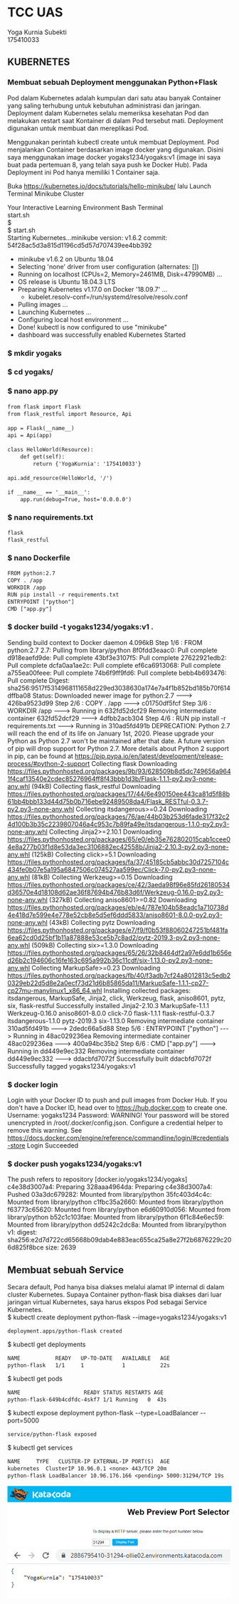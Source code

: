 # TCC UAS
Yoga Kurnia Subekti  
175410033

## KUBERNETES  
### Membuat sebuah Deployment menggunakan Python+Flask
Pod dalam Kubernetes adalah kumpulan dari satu atau banyak Container yang saling terhubung untuk kebutuhan administrasi dan jaringan. Deployment dalam Kubernetes selalu memeriksa kesehatan Pod dan melakukan restart saat Kontainer di dalam Pod tersebut mati. Deployment digunakan untuk membuat dan mereplikasi Pod.  

Menggunakan perintah kubectl create untuk membuat Deployment. Pod menjalankan Container berdasarkan image docker yang digunakan. Disini saya menggunakan image docker yogaks1234/yogaks:v1 (image ini saya buat pada pertemuan 8, yang telah saya push ke Docker Hub). Pada Deployment ini Pod hanya memiliki 1 Container saja. 

Buka https://kubernetes.io/docs/tutorials/hello-minikube/ lalu Launch Terminal Minikube Cluster 

Your Interactive Learning Environment Bash Terminal  
start.sh  
$  
$ start.sh  
Starting Kubernetes...minikube version: v1.6.2
commit: 54f28ac5d3a815d1196cd5d57d707439ee4bb392
* minikube v1.6.2 on Ubuntu 18.04
* Selecting 'none' driver from user configuration (alternates: [])
* Running on localhost (CPUs=2, Memory=2461MB, Disk=47990MB) ...
* OS release is Ubuntu 18.04.3 LTS
* Preparing Kubernetes v1.17.0 on Docker '18.09.7' ...
  - kubelet.resolv-conf=/run/systemd/resolve/resolv.conf
* Pulling images ...
* Launching Kubernetes ...
* Configuring local host environment ...
* Done! kubectl is now configured to use "minikube"
* dashboard was successfully enabled
Kubernetes Started  

### $ mkdir yogaks  
### $ cd yogaks/  
### $ nano app.py 

    from flask import Flask  
    from flask_restful import Resource, Api

    app = Flask(__name__)  
    api = Api(app)

    class HelloWorld(Resource):  
        def get(self):  
            return {'YogaKurnia': '175410033'}  

    api.add_resource(HelloWorld, '/')  

    if __name__ == '__main__':  
        app.run(debug=True, host='0.0.0.0')

### $ nano requirements.txt  

    flask  
    flask_restful  

### $ nano Dockerfile  

    FROM python:2.7  
    COPY . /app  
    WORKDIR /app  
    RUN pip install -r requirements.txt  
    ENTRYPOINT ["python"]  
    CMD ["app.py"]  
### $ docker build -t yogaks1234/yogaks:v1 .  
Sending build context to Docker daemon  4.096kB
Step 1/6 : FROM python:2.7
2.7: Pulling from library/python
8f0fdd3eaac0: Pull complete
d918eaefd9de: Pull complete
43bf3e3107f5: Pull complete
27622921edb2: Pull complete
dcfa0aa1ae2c: Pull complete
ef6ca6913068: Pull complete
a755ea00feee: Pull complete
74b6f9ff9fd6: Pull complete
bebb4b693476: Pull complete
Digest: sha256:9517f5314968111658d229ed3038630a174e7a4f1b852bd185b70f614dffba08
Status: Downloaded newer image for python:2.7
 ---> 426ba9523d99
Step 2/6 : COPY . /app
 ---> c01750df5fcf
Step 3/6 : WORKDIR /app
 ---> Running in 632fd52dcf29
Removing intermediate container 632fd52dcf29
 ---> 4dfbb2acb304
Step 4/6 : RUN pip install -r requirements.txt
 ---> Running in 310ad5fd491b
DEPRECATION: Python 2.7 will reach the end of its life on January 1st, 2020. Please upgrade your Python as Python 2.7 won't be maintained after that date. A future version of pip will drop support for Python 2.7. More details about Python 2 support in pip, can be found at https://pip.pypa.io/en/latest/development/release-process/#python-2-support
Collecting flask
  Downloading https://files.pythonhosted.org/packages/9b/93/628509b8d5dc749656a9641f4caf13540e2cdec85276964ff8f43bbb1d3b/Flask-1.1.1-py2.py3-none-any.whl (94kB)
Collecting flask_restful
  Downloading https://files.pythonhosted.org/packages/17/44/6e490150ee443ca81d5f88b61bb4bbb133d44d75b0b716ebe92489508da4/Flask_RESTful-0.3.7-py2.py3-none-any.whl
Collecting itsdangerous>=0.24
  Downloading https://files.pythonhosted.org/packages/76/ae/44b03b253d6fade317f32c24d100b3b35c2239807046a4c953c7b89fa49e/itsdangerous-1.1.0-py2.py3-none-any.whl
Collecting Jinja2>=2.10.1
  Downloading https://files.pythonhosted.org/packages/65/e0/eb35e762802015cab1ccee04e8a277b03f1d8e53da3ec3106882ec42558b/Jinja2-2.10.3-py2.py3-none-any.whl (125kB)
Collecting click>=5.1
  Downloading https://files.pythonhosted.org/packages/fa/37/45185cb5abbc30d7257104c434fe0b07e5a195a6847506c074527aa599ec/Click-7.0-py2.py3-none-any.whl (81kB)
Collecting Werkzeug>=0.15
  Downloading https://files.pythonhosted.org/packages/ce/42/3aeda98f96e85fd26180534d36570e4d18108d62ae36f87694b476b83d6f/Werkzeug-0.16.0-py2.py3-none-any.whl (327kB)
Collecting aniso8601>=0.82
  Downloading https://files.pythonhosted.org/packages/eb/e4/787e104b58eadc1a710738d4e418d7e599e4e778e52cb8e5d5ef6ddd5833/aniso8601-8.0.0-py2.py3-none-any.whl (43kB)
Collecting pytz
  Downloading https://files.pythonhosted.org/packages/e7/f9/f0b53f88060247251bf481fa6ea62cd0d25bf1b11a87888e53ce5b7c8ad2/pytz-2019.3-py2.py3-none-any.whl (509kB)
Collecting six>=1.3.0
  Downloading https://files.pythonhosted.org/packages/65/26/32b8464df2a97e6dd1b656ed26b2c194606c16fe163c695a992b36c11cdf/six-1.13.0-py2.py3-none-any.whl
Collecting MarkupSafe>=0.23
  Downloading https://files.pythonhosted.org/packages/fb/40/f3adb7cf24a8012813c5edb20329eb22d5d8e2a0ecf73d21d6b85865da11/MarkupSafe-1.1.1-cp27-cp27mu-manylinux1_x86_64.whl
Installing collected packages: itsdangerous, MarkupSafe, Jinja2, click, Werkzeug, flask, aniso8601, pytz, six, flask-restful
Successfully installed Jinja2-2.10.3 MarkupSafe-1.1.1 Werkzeug-0.16.0 aniso8601-8.0.0 click-7.0 flask-1.1.1 flask-restful-0.3.7 itsdangerous-1.1.0 pytz-2019.3 six-1.13.0
Removing intermediate container 310ad5fd491b
 ---> 2dedc66a5d88
Step 5/6 : ENTRYPOINT ["python"]
 ---> Running in 48ac029236ea
Removing intermediate container 48ac029236ea
 ---> 400a94bc35b2
Step 6/6 : CMD ["app.py"]
 ---> Running in dd449e9ec332
Removing intermediate container dd449e9ec332
 ---> ddacbfd7072f
Successfully built ddacbfd7072f
Successfully tagged yogaks1234/yogaks:v1  

### $ docker login  
Login with your Docker ID to push and pull images from Docker Hub. If you don't have a Docker ID, head over to https://hub.docker.com to create one.
Username: yogaks1234
Password:
WARNING! Your password will be stored unencrypted in /root/.docker/config.json.
Configure a credential helper to remove this warning. See
https://docs.docker.com/engine/reference/commandline/login/#credentials-store
Login Succeeded  

### $ docker push yogaks1234/yogaks:v1  
The push refers to repository [docker.io/yogaks1234/yogaks]
c4e38d3007a4: Preparing
328aaa4964da: Preparing
c4e38d3007a4: Pushed
03a3dc679282: Mounted from library/python
35fc403d4c4c: Mounted from library/python
c1fbc35a2660: Mounted from library/python
f63773c65620: Mounted from library/python
e6d60910d056: Mounted from library/python
b52c1c103fae: Mounted from library/python
6f1c84e6ec59: Mounted from library/python
dd5242c2dc8a: Mounted from library/python
v1: digest: sha256:e2d7d722cd65668b09dab4e883eac655ca25a8e27f2b6876229c206d825f8bce size: 2639  
  
  
## Membuat sebuah Service  
Secara default, Pod hanya bisa diakses melalui alamat IP internal di dalam cluster Kubernetes. Supaya Container python-flask bisa diakses dari luar jaringan virtual Kubernetes, saya harus ekspos Pod sebagai Service Kubernetes.  
$ kubectl create deployment python-flask --image=yogaks1234/yogaks:v1  

    deployment.apps/python-flask created
$ kubectl get deployments  

    NAME           READY   UP-TO-DATE   AVAILABLE   AGE  
    python-flask   1/1     1            1           22s  
$ kubectl get pods  

    NAME                    READY STATUS RESTARTS AGE  
    python-flask-649b4cdfdc-4skf7 1/1 Running   0  43s  

$ kubectl expose deployment python-flask --type=LoadBalancer --port=5000  

    service/python-flask exposed
$ kubectl get services

    NAME     TYPE   CLUSTER-IP EXTERNAL-IP PORT(S)  AGE  
    kubernetes  ClusterIP 10.96.0.1 <none> 443/TCP 20m
    python-flask LoadBalancer 10.96.176.166 <pending> 5000:31294/TCP 19s  
  

![img](11.png)
![img](22.png)  